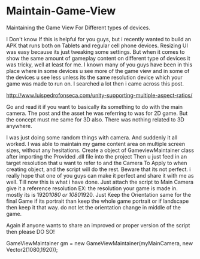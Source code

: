# Maintain-Game-View
Maintaining the Game View For Different types of devices.

I Don't know If this is helpful for you guys, but i recently wanted to build an APK that runs both on Tablets and regular cell phone devices. Resizing UI was easy because its just tweaking some settings. But when it comes to show the same amount of gameplay content on different type of devices it was tricky, well at least for me. I known many of you guys have been in this place where in some devices u see more of the game view and in some of the devices u see less unless its the same resolution device which your game was made to run on. I searched a lot then i came across this post.

http://www.luispedrofonseca.com/unity-supporting-multiple-aspect-ratios/

Go and read it if you want to basically its something to do with the main camera. The post and the asset he was referring to was for 2D game. But the concept must me same for 3D also. There was nothing related to 3D anywhere.

I was just doing some random things with camera. And suddenly it all worked. I was able to maintain my game content area on multiple screen sizes, without any hesitations. Create a object of GameviewMaintainer class after importing the Provided .dll file into the project Then u just feed in an target resolution that u want to refer to and the Camera To Apply to when creating object, and the script will do the rest. Beware that its not perfect. i really hope that one of you guys can make it perfect and share it with me as well. Till now this is what i have done. Just attach the script to Main Camera give it a reference resolution EX: the resolution your game is made in. mostly its is 1920*1080 or 1080*1920. Just Keep the Orientation same for the final Game if its portrait than keep the whole game portrait or if landscape then keep it that way. do not let the orientation change in middle of the game.

Again if anyone wants to share an improved or proper version of the script then please DO SO!

GameViewMaintainer gm = new GameViewMaintainer(myMainCamera, new Vector2(1080,1920));
